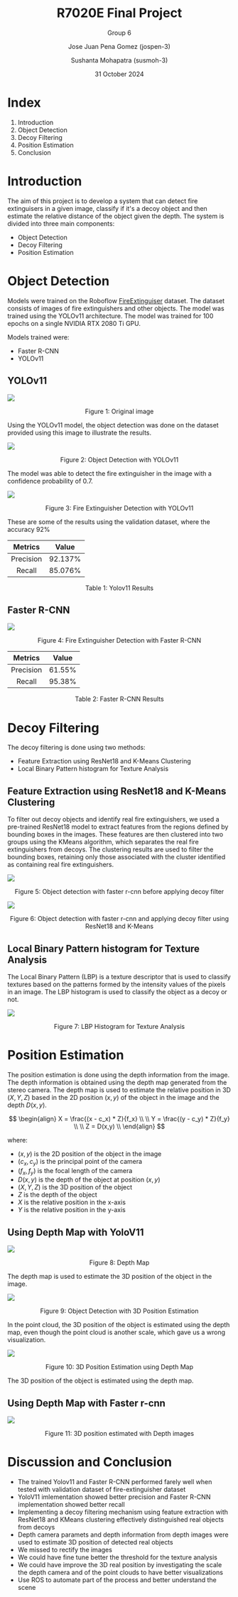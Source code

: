 <h1 style="text-align: center"> R7020E Final Project </h1>

<p style="text-align: center"> Group 6</p>
<p style="text-align: center"> Jose Juan Pena Gomez (jospen-3)</p>
<p style="text-align: center"> Sushanta Mohapatra (susmoh-3)</p>
<p style="text-align: center"> 31 October 2024</p>

# Index

1. Introduction
2. Object Detection
3. Decoy Filtering
4. Position Estimation
5. Conclusion


# Introduction

The aim of this project is to develop a system that can detect fire extinguisers in a given image, classify if it's a decoy object and then estimate the relative distance of the object given the depth. The system is divided into three main components: 

- Object Detection
- Decoy Filtering
- Position Estimation


# Object Detection

Models were trained on the Roboflow [FireExtinguiser](https://universe.roboflow.com/fire-extinguisher/) dataset. The dataset consists of images of fire extinguishers and other objects. The model was trained using the YOLOv11 architecture. The model was trained for 100 epochs on a single NVIDIA RTX 2080 Ti GPU. 

Models trained were:
- Faster R-CNN
- YOLOv11


## YOLOv11


![](img/yolov11_experiment/img0/color_image.png)
<p style="text-align: center"> Figure 1: Original image</p>

Using the YOLOv11 model, the object detection was done on the dataset provided using this image to illustrate the results.

![](img/yolov11_experiment/img0/detections.png)
<p style="text-align: center"> Figure 2: Object Detection with YOLOv11</p>

The model was able to detect the fire extinguisher in the image with a confidence probability of $0.7$.


![](../models/yolo_v11_extinguiser/val_batch2_pred.jpg)
<p style="text-align: center"> Figure 3: Fire Extinguisher Detection with YOLOv11</p>

These are some of the results using the validation dataset, where the accuracy 92%

|  Metrics  |  Value  |
| :-------: | :-----: |
| Precision | 92.137% |
|  Recall   | 85.076% |
<p style="text-align: center">Table 1: Yolov11 Results</p>
 
## Faster R-CNN

![](img/faster_rcnn_experiment/validation_image.png)
<p style="text-align: center"> Figure 4: Fire Extinguisher Detection with Faster R-CNN</p>

|  Metrics  | Value  |
| :-------: | :----: |
| Precision | 61.55% |
|  Recall   | 95.38% |
<p style="text-align: center">Table 2: Faster R-CNN Results</p>

# Decoy Filtering

The decoy filtering is done using two methods:
- Feature Extraction using ResNet18 and K-Means Clustering
- Local Binary Pattern histogram for Texture Analysis

## Feature Extraction using ResNet18 and K-Means Clustering

To filter out decoy objects and identify real fire extinguishers, we used a pre-trained ResNet18 model to extract features from the regions defined by bounding boxes in the images. These features are then clustered into two groups using the KMeans algorithm, which separates the real fire extinguishers from decoys. The clustering results are used to filter the bounding boxes, retaining only those associated with the cluster identified as containing real fire extinguishers. 

![](img/faster_rcnn_experiment/without_decoy_filter.png) 
<p style="text-align: center"> Figure 5: Object detection with faster r-cnn before applying decoy filter</p>

![](img/faster_rcnn_experiment/with_decoy_filter.png) 
<p style="text-align: center"> Figure 6: Object detection with faster r-cnn and applying decoy filter using ResNet18 and K-Means</p>


## Local Binary Pattern histogram for Texture Analysis

The Local Binary Pattern (LBP) is a texture descriptor that is used to classify textures based on the patterns formed by the intensity values of the pixels in an image. 
The LBP histogram is used to classify the object as a decoy or not.

![](img/yolov11_experiment/img0/lbp_hist.png)
<p style="text-align: center"> Figure 7: LBP Histogram for Texture Analysis</p>


# Position Estimation

The position estimation is done using the depth information from the image. The depth information is obtained using the depth map generated from the stereo camera. 
The depth map is used to estimate the relative position in 3D $(X,Y,Z)$ based in the 2D position $(x,y)$ of the object in the image and the depth $D(x,y)$.

$$
\begin{align}
X = \frac{(x - c_x) * Z}{f_x} \\ \\
Y = \frac{(y - c_y) * Z}{f_y} \\ \\
Z = D(x,y) \\
\end{align}
$$

where:
- $(x,y)$ is the 2D position of the object in the image
- $(c_x, c_y)$ is the principal point of the camera
- $(f_x, f_y)$ is the focal length of the camera
- $D(x,y)$ is the depth of the object at position $(x,y)$
- $(X,Y,Z)$ is the 3D position of the object
- $Z$ is the depth of the object
- $X$ is the relative position in the x-axis
- $Y$ is the relative position in the y-axis

## Using Depth Map with YoloV11

![](img/yolov11_experiment/img0/depth_image.png)
<p style="text-align: center"> Figure 8: Depth Map</p>

The depth map is used to estimate the 3D position of the object in the image.

![](img/yolov11_experiment/img0/detection_with_3D_positions.png)
<p style="text-align: center"> Figure 9: Object Detection with 3D Position Estimation</p>

In the point cloud, the 3D position of the object is estimated using the depth map, even though the point cloud is
another scale, which gave us a wrong visualization.

![](img/yolov11_experiment/img0/3D_position.png)
<p style="text-align: center"> Figure 10: 3D Position Estimation using Depth Map</p>

The 3D position of the object is estimated using the depth map.

## Using Depth Map with Faster r-cnn

![](img/faster_rcnn_experiment/with_decoy_filtering_and_3d_pos.png) 
<p style="text-align: center"> Figure 11: 3D position estimated with Depth images</p>


# Discussion and Conclusion

- The trained Yolov11 and Faster R-CNN performed farely well when tested with validation dataset of fire-extinguisher dataset
- YoloV11 imlementation showed better precision and Faster R-CNN implementation showed better recall
- Implementing a decoy filtering mechanism using feature extraction with ResNet18 and KMeans clustering effectively distinguished real objects from decoys
- Depth camera paramets and depth information from depth images were used to estimate 3D position of detected real objects
- We missed to rectify the images
- We could have fine tune better the threshold for the texture analysis
- We could have improve the 3D real position by investigating the scale the depth camera and of the point clouds to have better visualizations
- Use ROS to automate part of the process and better understand the scene
